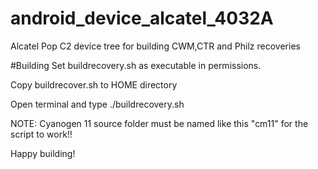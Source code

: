 # android_device_alcatel_4032A

Alcatel Pop C2 device tree for building CWM,CTR and Philz recoveries

#Building 
Set buildrecovery.sh as executable in permissions.

Copy buildrecover.sh to HOME directory

Open terminal and type ./buildrecovery.sh 

NOTE: Cyanogen 11 source folder must be named like this "cm11" for the script to work!!

Happy building!

